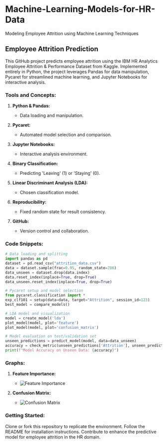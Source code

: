 # Machine-Learning-Models-for-HR-Data
Modeling Employee Attrition using Machine Learning Techniques

## Employee Attrition Prediction

This GitHub project predicts employee attrition using the IBM HR Analytics Employee Attrition & Performance Dataset from Kaggle. Implemented entirely in Python, the project leverages Pandas for data manipulation, Pycaret for streamlined machine learning, and Jupyter Notebooks for interactive analysis.

### Tools and Concepts:

1. **Python & Pandas:**
   - Data loading and manipulation.

2. **Pycaret:**
   - Automated model selection and comparison.

3. **Jupyter Notebooks:**
   - Interactive analysis environment.

4. **Binary Classification:**
   - Predicting 'Leaving' (1) or 'Staying' (0).

5. **Linear Discriminant Analysis (LDA):**
   - Chosen classification model.

6. **Reproducibility:**
   - Fixed random state for result consistency.

7. **GitHub:**
   - Version control and collaboration.

### Code Snippets:

```python
# Data loading and splitting
import pandas as pd
dataset = pd.read_csv("attrition_data.csv")
data = dataset.sample(frac=0.95, random_state=786)
data_unseen = dataset.drop(data.index)
data.reset_index(inplace=True, drop=True)
data_unseen.reset_index(inplace=True, drop=True)

# Pycaret setup and model selection
from pycaret.classification import *
exp_clf101 = setup(data=data, target="Attrition", session_id=123)
best_model = compare_models()

# LDA model and visualization
model = create_model('lda')
plot_model(model, plot='feature')
plot_model(model, plot='confusion_matrix')

# Model evaluation on test/validation set
unseen_predictions = predict_model(model, data=data_unseen)
accuracy = check_metric(unseen_predictions['Attrition'], unseen_predictions['Label'], metric='Accuracy')
print(f"Model Accuracy on Unseen Data: {accuracy}")
```

### Graphs:

1. **Feature Importance:**
   - ![Feature Importance](url_to_feature_importance_plot)

2. **Confusion Matrix:**
   - ![Confusion Matrix](url_to_confusion_matrix_plot)

### Getting Started:

Clone or fork this repository to replicate the environment. Follow the README for installation instructions. Contribute to enhance the predictive model for employee attrition in the HR domain.
